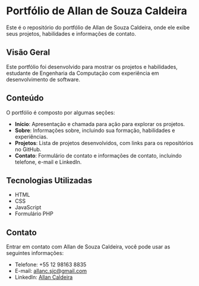 # Portfólio de Allan de Souza Caldeira

Este é o repositório do portfólio de Allan de Souza Caldeira, onde ele exibe seus projetos, habilidades e informações de contato.

## Visão Geral

Este portfólio foi desenvolvido para mostrar os projetos e habilidades,  estudante de Engenharia da Computação com experiência em desenvolvimento de software.

## Conteúdo

O portfólio é composto por algumas seções:

- **Início**: Apresentação e chamada para ação para explorar os projetos.
- **Sobre**: Informações sobre, incluindo sua formação, habilidades e experiências.
- **Projetos**: Lista de projetos desenvolvidos, com links para os repositórios no GitHub.
- **Contato**: Formulário de contato e informações de contato, incluindo telefone, e-mail e LinkedIn.

## Tecnologias Utilizadas

- HTML
- CSS
- JavaScript
- Formulário PHP


## Contato

Entrar em contato com Allan de Souza Caldeira, você pode usar as seguintes informações:

- Telefone: +55 12 98163 8835
- E-mail: allanc.sjc@gmail.com
- LinkedIn: [Allan Caldeira](https://www.linkedin.com/in/allan-caldeira-45751226b)

